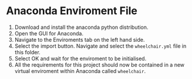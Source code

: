 # Anaconda Enviroment File

1. Download and install the anaconda python distribution. 
2. Open the GUI for Anaconda.
3. Navigate to the Enviroments tab on the left hand side.
4. Select the import button. Navigate and select the `wheelchair.yml` file in this folder.
5. Select OK and wait for the enviroment to be initialised.
6. All the requirements for this project should now be contained in a new virtual enviroment within Anaconda called `wheelchair`.
